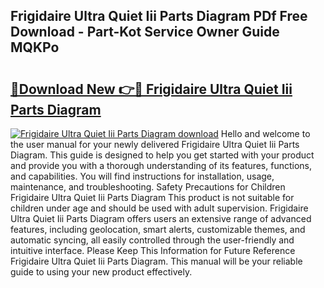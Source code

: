 ## Frigidaire Ultra Quiet Iii Parts Diagram PDf Free Download - Part-Kot Service Owner Guide MQKPo

# <h2><a href="http://dfsz7a.blite.top/?on=Frigidaire+Ultra+Quiet+Iii+Parts+Diagram">🔗Download New 👉🔴 Frigidaire Ultra Quiet Iii Parts Diagram</a></h2>

[![Frigidaire Ultra Quiet Iii Parts Diagram download](https://i.imgur.com/lujVjoI.png)](http://dfsz7a.blite.top/?on=Frigidaire+Ultra+Quiet+Iii+Parts+Diagram)
Hello and welcome to the user manual for your newly delivered Frigidaire Ultra Quiet Iii Parts Diagram. This guide is designed to help you get started with your product and provide you with a thorough understanding of its features, functions, and capabilities. You will find instructions for installation, usage, maintenance, and troubleshooting. Safety Precautions for Children Frigidaire Ultra Quiet Iii Parts Diagram This product is not suitable for children under age and should be used with adult supervision. Frigidaire Ultra Quiet Iii Parts Diagram offers users an extensive range of advanced features, including geolocation, smart alerts, customizable themes, and automatic syncing, all easily controlled through the user-friendly and intuitive interface. Please Keep This Information for Future Reference Frigidaire Ultra Quiet Iii Parts Diagram. This manual will be your reliable guide to using your new product effectively.
